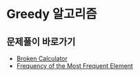 # Greedy 알고리즘

## 문제풀이 바로가기
- [Broken Calculator](https://github.com/JSY8869/CodingTestStudy/blob/CokeLee777/develope/CokeLee777/src/com/leetcode/greedy/brokencalculator/broken_calculator.md)
- [Frequency of the Most Frequent Element](https://github.com/JSY8869/CodingTestStudy/blob/CokeLee777/develope/CokeLee777/src/com/leetcode/greedy/freqmostfreqelement/freq_most_freq_element.md)
